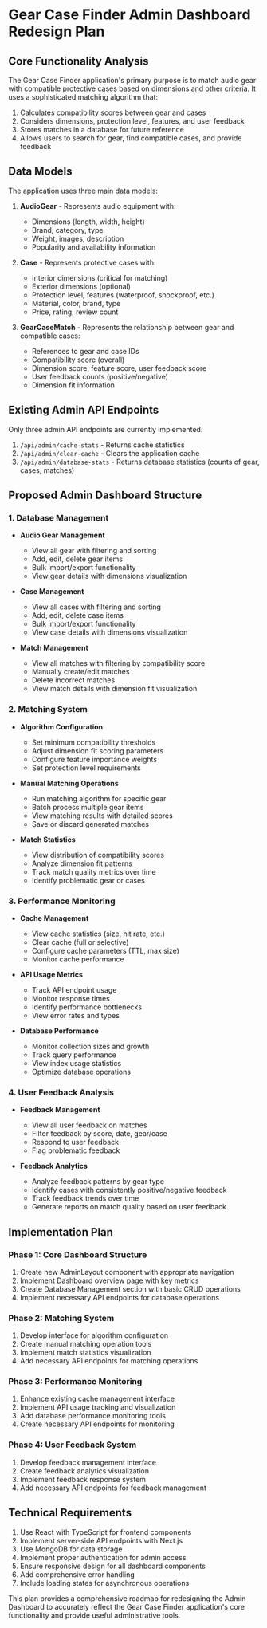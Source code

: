 # Gear Case Finder Admin Dashboard Redesign Plan

## Core Functionality Analysis
The Gear Case Finder application's primary purpose is to match audio gear with compatible protective cases based on dimensions and other criteria. It uses a sophisticated matching algorithm that:

1. Calculates compatibility scores between gear and cases
2. Considers dimensions, protection level, features, and user feedback
3. Stores matches in a database for future reference
4. Allows users to search for gear, find compatible cases, and provide feedback

## Data Models
The application uses three main data models:

1. **AudioGear** - Represents audio equipment with:
   - Dimensions (length, width, height)
   - Brand, category, type
   - Weight, images, description
   - Popularity and availability information

2. **Case** - Represents protective cases with:
   - Interior dimensions (critical for matching)
   - Exterior dimensions (optional)
   - Protection level, features (waterproof, shockproof, etc.)
   - Material, color, brand, type
   - Price, rating, review count

3. **GearCaseMatch** - Represents the relationship between gear and compatible cases:
   - References to gear and case IDs
   - Compatibility score (overall)
   - Dimension score, feature score, user feedback score
   - User feedback counts (positive/negative)
   - Dimension fit information

## Existing Admin API Endpoints
Only three admin API endpoints are currently implemented:

1. `/api/admin/cache-stats` - Returns cache statistics
2. `/api/admin/clear-cache` - Clears the application cache
3. `/api/admin/database-stats` - Returns database statistics (counts of gear, cases, matches)

## Proposed Admin Dashboard Structure

### 1. Database Management
- **Audio Gear Management**
  - View all gear with filtering and sorting
  - Add, edit, delete gear items
  - Bulk import/export functionality
  - View gear details with dimensions visualization

- **Case Management**
  - View all cases with filtering and sorting
  - Add, edit, delete case items
  - Bulk import/export functionality
  - View case details with dimensions visualization

- **Match Management**
  - View all matches with filtering by compatibility score
  - Manually create/edit matches
  - Delete incorrect matches
  - View match details with dimension fit visualization

### 2. Matching System
- **Algorithm Configuration**
  - Set minimum compatibility thresholds
  - Adjust dimension fit scoring parameters
  - Configure feature importance weights
  - Set protection level requirements

- **Manual Matching Operations**
  - Run matching algorithm for specific gear
  - Batch process multiple gear items
  - View matching results with detailed scores
  - Save or discard generated matches

- **Match Statistics**
  - View distribution of compatibility scores
  - Analyze dimension fit patterns
  - Track match quality metrics over time
  - Identify problematic gear or cases

### 3. Performance Monitoring
- **Cache Management**
  - View cache statistics (size, hit rate, etc.)
  - Clear cache (full or selective)
  - Configure cache parameters (TTL, max size)
  - Monitor cache performance

- **API Usage Metrics**
  - Track API endpoint usage
  - Monitor response times
  - Identify performance bottlenecks
  - View error rates and types

- **Database Performance**
  - Monitor collection sizes and growth
  - Track query performance
  - View index usage statistics
  - Optimize database operations

### 4. User Feedback Analysis
- **Feedback Management**
  - View all user feedback on matches
  - Filter feedback by score, date, gear/case
  - Respond to user feedback
  - Flag problematic feedback

- **Feedback Analytics**
  - Analyze feedback patterns by gear type
  - Identify cases with consistently positive/negative feedback
  - Track feedback trends over time
  - Generate reports on match quality based on user feedback

## Implementation Plan

### Phase 1: Core Dashboard Structure
1. Create new AdminLayout component with appropriate navigation
2. Implement Dashboard overview page with key metrics
3. Create Database Management section with basic CRUD operations
4. Implement necessary API endpoints for database operations

### Phase 2: Matching System
1. Develop interface for algorithm configuration
2. Create manual matching operation tools
3. Implement match statistics visualization
4. Add necessary API endpoints for matching operations

### Phase 3: Performance Monitoring
1. Enhance existing cache management interface
2. Implement API usage tracking and visualization
3. Add database performance monitoring tools
4. Create necessary API endpoints for monitoring

### Phase 4: User Feedback System
1. Develop feedback management interface
2. Create feedback analytics visualization
3. Implement feedback response system
4. Add necessary API endpoints for feedback management

## Technical Requirements
1. Use React with TypeScript for frontend components
2. Implement server-side API endpoints with Next.js
3. Use MongoDB for data storage
4. Implement proper authentication for admin access
5. Ensure responsive design for all dashboard components
6. Add comprehensive error handling
7. Include loading states for asynchronous operations

This plan provides a comprehensive roadmap for redesigning the Admin Dashboard to accurately reflect the Gear Case Finder application's core functionality and provide useful administrative tools.
